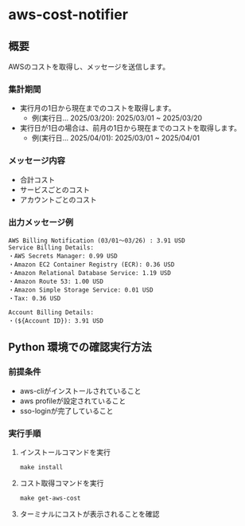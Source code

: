 # aws-cost-notifier

## 概要
AWSのコストを取得し、メッセージを送信します。

### 集計期間
- 実行月の1日から現在までのコストを取得します。
  - 例(実行日... 2025/03/20): 2025/03/01 ~ 2025/03/20
- 実行日が1日の場合は、前月の1日から現在までのコストを取得します。
  - 例(実行日... 2025/04/01): 2025/03/01 ~ 2025/04/01

### メッセージ内容
- 合計コスト
- サービスごとのコスト
- アカウントごとのコスト

### 出力メッセージ例
```
AWS Billing Notification (03/01～03/26) : 3.91 USD
Service Billing Details:
・AWS Secrets Manager: 0.99 USD
・Amazon EC2 Container Registry (ECR): 0.36 USD
・Amazon Relational Database Service: 1.19 USD
・Amazon Route 53: 1.00 USD
・Amazon Simple Storage Service: 0.01 USD
・Tax: 0.36 USD

Account Billing Details:
・(${Account ID}): 3.91 USD
```

## Python 環境での確認実行方法
### 前提条件
- aws-cliがインストールされていること
- aws profileが設定されていること
- sso-loginが完了していること

### 実行手順
1. インストールコマンドを実行
    ```
    make install
    ```
2. コスト取得コマンドを実行
    ```
    make get-aws-cost
    ```
3. ターミナルにコストが表示されることを確認
